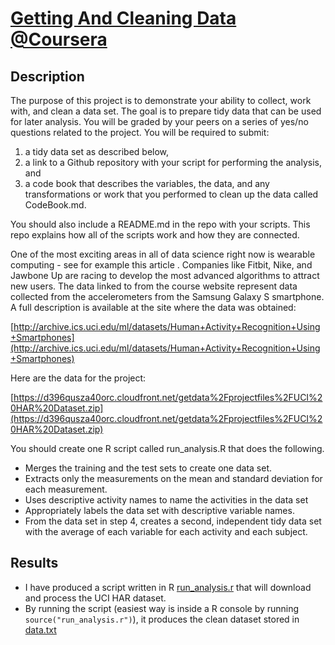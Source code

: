 # [Getting And Cleaning Data @Coursera](https://www.coursera.org/learn/data-cleaning)

## Description

The purpose of this project is to demonstrate your ability to collect, work with, and clean a data set. The goal is to prepare tidy data that can be used for later analysis. You will be graded by your peers on a series of yes/no questions related to the project. You will be required to submit:
1) a tidy data set as described below,
2) a link to a Github repository with your script for performing the analysis, and
3) a code book that describes the variables, the data, and any transformations or work that you performed to clean up the data called CodeBook.md.

You should also include a README.md in the repo with your scripts. This repo explains how all of the scripts work and how they are connected.

One of the most exciting areas in all of data science right now is wearable computing - see for example this article . Companies like Fitbit, Nike, and Jawbone Up are racing to develop the most advanced algorithms to attract new users. The data linked to from the course website represent data collected from the accelerometers from the Samsung Galaxy S smartphone. A full description is available at the site where the data was obtained:

[http://archive.ics.uci.edu/ml/datasets/Human+Activity+Recognition+Using+Smartphones](http://archive.ics.uci.edu/ml/datasets/Human+Activity+Recognition+Using+Smartphones)

Here are the data for the project:

[https://d396qusza40orc.cloudfront.net/getdata%2Fprojectfiles%2FUCI%20HAR%20Dataset.zip](https://d396qusza40orc.cloudfront.net/getdata%2Fprojectfiles%2FUCI%20HAR%20Dataset.zip)

You should create one R script called run_analysis.R that does the following.

* Merges the training and the test sets to create one data set.
* Extracts only the measurements on the mean and standard deviation for each measurement.
* Uses descriptive activity names to name the activities in the data set
* Appropriately labels the data set with descriptive variable names.
* From the data set in step 4, creates a second, independent tidy data set with the average of each variable for each activity and each subject.


## Results

* I have produced a script written in R [run_analysis.r](https://github.com/cionescu/DSA/blob/master/datasciencecoursera/Getting_and_Cleaning_Data_Course_Project/run_analysis.r) that will download and process the UCI HAR dataset.
* By running the script (easiest way is inside a R console by running `source("run_analysis.r")`), it produces the clean dataset stored in [data.txt]()
